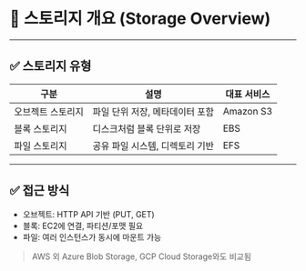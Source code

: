 # 💾 스토리지 개요 (Storage Overview)

---

## ✅ 스토리지 유형

| 구분 | 설명 | 대표 서비스 |
|------|------|--------------|
| 오브젝트 스토리지 | 파일 단위 저장, 메타데이터 포함 | Amazon S3 |
| 블록 스토리지 | 디스크처럼 블록 단위로 저장 | EBS |
| 파일 스토리지 | 공유 파일 시스템, 디렉토리 기반 | EFS |

---

## ✅ 접근 방식

- 오브젝트: HTTP API 기반 (PUT, GET)
- 블록: EC2에 연결, 파티션/포맷 필요
- 파일: 여러 인스턴스가 동시에 마운트 가능

> AWS 외 Azure Blob Storage, GCP Cloud Storage와도 비교됨